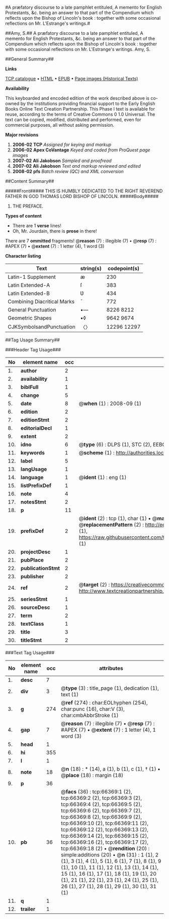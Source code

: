 #A præfatory discourse to a late pamphlet entituled, A memento  for English Protestants, &c. being an answer to that part of the Compendium which reflects upon the Bishop of Lincoln's book : together with some occasional reflections on Mr. L'Estrange's writings.#

##Amy, S.##
A præfatory discourse to a late pamphlet entituled, A memento  for English Protestants, &c. being an answer to that part of the Compendium which reflects upon the Bishop of Lincoln's book : together with some occasional reflections on Mr. L'Estrange's writings.
Amy, S.

##General Summary##

**Links**

[TCP catalogue](http://www.ota.ox.ac.uk/tcp/)  • 
[HTML](http://tei.it.ox.ac.uk/tcp/Texts-HTML/free/A25/A25313.html)  • 
[EPUB](http://tei.it.ox.ac.uk/tcp/Texts-EPUB/free/A25/A25313.epub) • 
[Page images (Historical Texts)](https://data.historicaltexts.jisc.ac.uk/view?pubId=eebo-12725654e&pageId=eebo-12725654e-66369-1)

**Availability**

This keyboarded and encoded edition of the
	       work described above is co-owned by the institutions
	       providing financial support to the Early English Books
	       Online Text Creation Partnership. This Phase I text is
	       available for reuse, according to the terms of Creative
	       Commons 0 1.0 Universal. The text can be copied,
	       modified, distributed and performed, even for
	       commercial purposes, all without asking permission.

**Major revisions**

1. __2006-02__ __TCP__ *Assigned for keying and markup*
1. __2006-02__ __Apex CoVantage__ *Keyed and coded from ProQuest page images*
1. __2007-02__ __Ali Jakobson__ *Sampled and proofread*
1. __2007-02__ __Ali Jakobson__ *Text and markup reviewed and edited*
1. __2008-02__ __pfs__ *Batch review (QC) and XML conversion*

##Content Summary##

#####Front#####
THIS IS HUMBLY DEDICATED TO THE RIGHT REVEREND FATHER IN GOD THOMAS LORD BISHOP OF LINCOLN.
#####Body#####

1. THE PREFACE.

**Types of content**

  * There are 1 **verse** lines!
  * Oh, Mr. Jourdain, there is **prose** in there!

There are 7 **ommitted** fragments! 
 @__reason__ (7) : illegible (7)  •  @__resp__ (7) : #APEX (7)  •  @__extent__ (7) : 1 letter (4), 1 word (3)

**Character listing**


|Text|string(s)|codepoint(s)|
|---|---|---|
|Latin-1 Supplement|æ|230|
|Latin Extended-A|ſ|383|
|Latin Extended-B|Ʋ|434|
|Combining             Diacritical Marks|̄|772|
|General Punctuation|•—|8226 8212|
|Geometric Shapes|▪◊|9642 9674|
|CJKSymbolsandPunctuation|〈〉|12296 12297|

##Tag Usage Summary##

###Header Tag Usage###

|No|element name|occ|attributes|
|---|---|---|---|
|1.|__author__|2||
|2.|__availability__|1||
|3.|__biblFull__|1||
|4.|__change__|5||
|5.|__date__|8| @__when__ (1) : 2008-09 (1)|
|6.|__edition__|2||
|7.|__editionStmt__|2||
|8.|__editorialDecl__|1||
|9.|__extent__|2||
|10.|__idno__|6| @__type__ (6) : DLPS (1), STC (2), EEBO-CITATION (1), OCLC (1), VID (1)|
|11.|__keywords__|1| @__scheme__ (1) : http://authorities.loc.gov/ (1)|
|12.|__label__|5||
|13.|__langUsage__|1||
|14.|__language__|1| @__ident__ (1) : eng (1)|
|15.|__listPrefixDef__|1||
|16.|__note__|4||
|17.|__notesStmt__|2||
|18.|__p__|11||
|19.|__prefixDef__|2| @__ident__ (2) : tcp (1), char (1)  •  @__matchPattern__ (2) : ([0-9\-]+):([0-9IVX]+) (1), (.+) (1)  •  @__replacementPattern__ (2) : http://eebo.chadwyck.com/downloadtiff?vid=$1&page=$2 (1), https://raw.githubusercontent.com/textcreationpartnership/Texts/master/tcpchars.xml#$1 (1)|
|20.|__projectDesc__|1||
|21.|__pubPlace__|2||
|22.|__publicationStmt__|2||
|23.|__publisher__|2||
|24.|__ref__|2| @__target__ (2) : https://creativecommons.org/publicdomain/zero/1.0/ (1), http://www.textcreationpartnership.org/docs/. (1)|
|25.|__seriesStmt__|1||
|26.|__sourceDesc__|1||
|27.|__term__|2||
|28.|__textClass__|1||
|29.|__title__|3||
|30.|__titleStmt__|2||


###Text Tag Usage###

|No|element name|occ|attributes|
|---|---|---|---|
|1.|__desc__|7||
|2.|__div__|3| @__type__ (3) : title_page (1), dedication (1), text (1)|
|3.|__g__|274| @__ref__ (274) : char:EOLhyphen (254), char:punc (16), char:V (3), char:cmbAbbrStroke (1)|
|4.|__gap__|7| @__reason__ (7) : illegible (7)  •  @__resp__ (7) : #APEX (7)  •  @__extent__ (7) : 1 letter (4), 1 word (3)|
|5.|__head__|1||
|6.|__hi__|355||
|7.|__l__|1||
|8.|__note__|18| @__n__ (18) : * (14), a (1), b (1), c (1), † (1)  •  @__place__ (18) : margin (18)|
|9.|__p__|36||
|10.|__pb__|36| @__facs__ (36) : tcp:66369:1 (2), tcp:66369:2 (2), tcp:66369:3 (2), tcp:66369:4 (2), tcp:66369:5 (2), tcp:66369:6 (2), tcp:66369:7 (2), tcp:66369:8 (2), tcp:66369:9 (2), tcp:66369:10 (2), tcp:66369:11 (2), tcp:66369:12 (2), tcp:66369:13 (2), tcp:66369:14 (2), tcp:66369:15 (2), tcp:66369:16 (2), tcp:66369:17 (2), tcp:66369:18 (2)  •  @__rendition__ (20) : simple:additions (20)  •  @__n__ (31) : 1 (1), 2 (1), 3 (1), 4 (1), 5 (1), 6 (1), 7 (1), 8 (1), 9 (1), 10 (1), 11 (1), 12 (1), 13 (1), 14 (1), 15 (1), 16 (1), 17 (1), 18 (1), 19 (1), 20 (1), 21 (1), 22 (1), 23 (1), 24 (1), 25 (1), 26 (1), 27 (1), 28 (1), 29 (1), 30 (1), 31 (1)|
|11.|__q__|1||
|12.|__trailer__|1||
